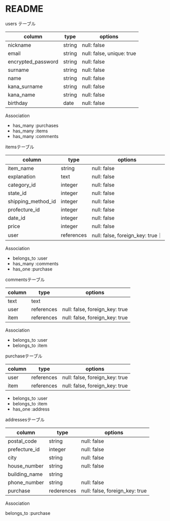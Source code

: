 # README
users テーブル

| column               |  type       |  options    |
|----------------------|-------------|-------------|
| nickname             | string      |  null: false|
| email                | string      |  null: false, unique: true
| encrypted_password   | string      |  null: false|
| surname              | string      |  null: false|
| name                 | string      |  null: false|
| kana_surname         | string      |  null: false|
| kana_name            | string      |  null: false|
| birthday             | date        |  null: false| 

Association

- has_many :purchases
- has_many :items
- has_many :comments

itemsテーブル

| column             |  type         |  options    |
|--------------------|-------------  |-------------|
| item_name          | string        |  null: false|
| explanation        | text          |  null: false|
| category_id        | integer       |  null: false|
| state_id           | integer       |  null: false|
| shipping_method_id | integer       |  null: false|
| profecture_id      | integer       |  null: false|
| date_id            | integer       |  null: false|
| price              | integer       |  null: false|
| user               |references     |  null: false, foreign_key: true｜


Association

- belongs_to :user
- has_many :comments
- has_one :purchase

commentsテーブル

| column      |  type       |  options                        |
|-------------|-------------|---------------------------------|
| text        | text        |                                 |
| user        | references  |   null: false, foreign_key: true|
| item        | references  |   null: false, foreign_key: true|

Association

- belongs_to :user
- belongs_to :item

purchaseテーブル

| column        |  type       |  options    |
|---------------|-------------|-------------|
| user          | references  |  null: false, foreign_key: true|
| item          | references  |  null: false, foreign_key: true|

- belongs_to :user
- belongs_to :item
- has_one :address

addressesテーブル

| column         |  type       |  options    |
|----------------|-------------|-------------|
|  postal_code   | string      |  null: false|
|  prefecture_id | integer     |  null: false|  
|  city          | string        |  null: false|
|  house_number  | string      |  null: false|
|  building_name | string      |             |
|  phone_number  | string      |  null: false|
|  purchase      | rederences  |  null: false, foreign_key: true

Association

belongs_to :purchase

